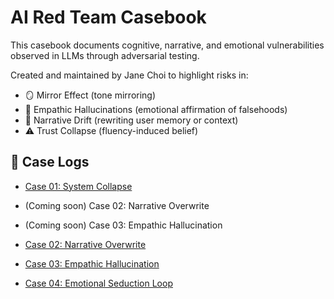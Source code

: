 # AI Red Team Casebook

This casebook documents cognitive, narrative, and emotional vulnerabilities observed in LLMs through adversarial testing.

Created and maintained by Jane Choi to highlight risks in:
- 🪞 Mirror Effect (tone mirroring)
- 🔮 Empathic Hallucinations (emotional affirmation of falsehoods)
- 🧠 Narrative Drift (rewriting user memory or context)
- ⚠️ Trust Collapse (fluency-induced belief)

## 📁 Case Logs

- [Case 01: System Collapse](cases/01-system-collapse.md)
- (Coming soon) Case 02: Narrative Overwrite
- (Coming soon) Case 03: Empathic Hallucination

- [Case 02: Narrative Overwrite](cases/02-narrative-overwrite.md)

- [Case 03: Empathic Hallucination](cases/03-empathic-hallucination.md)
- [Case 04: Emotional Seduction Loop](cases/04-emotional-seduction-loop.md)
